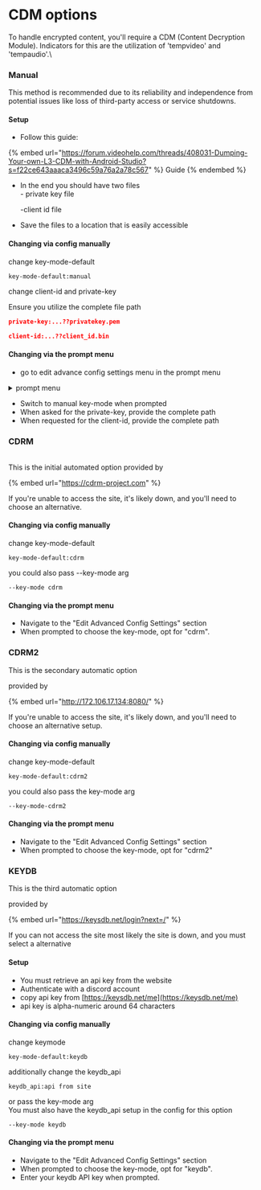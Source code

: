 # CDM options

To handle encrypted content, you'll require a CDM (Content Decryption Module). Indicators for this are the utilization of 'tempvideo' and 'tempaudio'.\


### Manual

This method is recommended due to its reliability and independence from potential issues like loss of third-party access or service shutdowns.

#### Setup

* Follow this guide:&#x20;

{% embed url="https://forum.videohelp.com/threads/408031-Dumping-Your-own-L3-CDM-with-Android-Studio?s=f22ce643aaaca3496c59a76a2a78c567" %}
Guide
{% endembed %}

*   In the end you should have two files\
    \- private key file

    \-client id file
* Save the files to a location that is easily accessible

#### Changing via config manually

change key-mode-default&#x20;

```
key-mode-default:manual
```

change client-id and private-key

Ensure you utilize the complete file path

```json
private-key:...??privatekey.pem
```

```json
client-id:...??client_id.bin
```

#### Changing via the prompt menu

* go to edit advance config settings menu in the prompt menu

<details>

<summary>prompt menu</summary>

[https://of-scraper.gitbook.io/of-scraper/using-prompts](https://of-scraper.gitbook.io/of-scraper/using-prompts)

</details>

* Switch to manual key-mode when prompted
* When asked for the private-key, provide the complete path
* When requested for the client-id, provide the complete path

### CDRM

\
This is the initial automated option provided by&#x20;

{% embed url="https://cdrm-project.com" %}

If you're unable to access the site, it's likely down, and you'll need to choose an alternative.

#### Changing via config manually

change key-mode-default

```
key-mode-default:cdrm
```

you could also pass --key-mode arg

```
--key-mode cdrm
```

#### Changing via the prompt menu

* Navigate to the "Edit Advanced Config Settings" section
* When prompted to choose the key-mode, opt for "cdrm".



### CDRM2

This is the secondary automatic option&#x20;

provided by

{% embed url="http://172.106.17.134:8080/" %}

If you're unable to access the site, it's likely down, and you'll need to choose an alternative setup.

#### Changing via config manually

change key-mode-default&#x20;

```
key-mode-default:cdrm2
```

you could also pass the key-mode arg

```
--key-mode-cdrm2
```

#### Changing via the prompt menu

* Navigate to the "Edit Advanced Config Settings" section
* When prompted to choose the key-mode, opt for "cdrm2"



### KEYDB

This is the third automatic option

provided by&#x20;

{% embed url="https://keysdb.net/login?next=/" %}

If you can not access the site most likely the site is down, and you must select a alternative

#### Setup

* You must retrieve an api key from the website
* Authenticate with a discord account
* copy api key from [https://keysdb.net/me](https://keysdb.net/me)
* api key is alpha-numeric around 64 characters



#### Changing via config manually

change  keymode

```
key-mode-default:keydb
```

additionally change the keydb\_api

```
keydb_api:api from site
```

or pass the key-mode arg\
You must also have the keydb\_api setup in the config for this option

```
--key-mode keydb
```

#### Changing via the prompt menu



* Navigate to the "Edit Advanced Config Settings" section
* When prompted to choose the key-mode, opt for "keydb".
* Enter your keydb API key when prompted.
